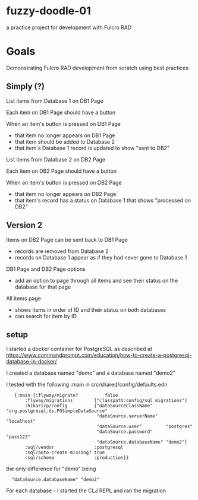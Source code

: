# fuzzy-doodle-01
a practice project for development with Fulcro RAD

# Goals
Demonstrating Fulcro RAD development from scratch using best practices 

## Simply (?)
List items from Database 1 on DB1 Page

Each item on DB1 Page should have a button

When an item's button is pressed on DB1 Page
- that item no longer appears on DB1 Page
- that item should be added to Database 2
- that item's Database 1 record is updated to show "sent to DB2"

List items from Database 2 on DB2 Page

Each item on DB2 Page should have a button

When an item's button is pressed on DB2 Page
- that item no longer appears on DB2 Page
- that item's record has a status on Database 1 that shows "processed on DB2"

## Version 2
Items on DB2 Page can be sent back to DB1 Page
- records are removed from Database 2
- records on Database 1 appear as if they had never gone to Database 1

DB1 Page and DB2 Page options
- add an option to page through all items and see their status on the database for that page

All items page 
- shows items in order of ID and their status on both databases
- can search for item by ID

## setup
I started a docker container for PostgreSQL as described at https://www.commandprompt.com/education/how-to-create-a-postgresql-database-in-docker/

I created a database named "demo" and a database named "demo2"

I tested with the following :main in src/shared/config/defaults.edn

       {:main {:flyway/migrate?          false
           :flyway/migrations        ["classpath:config/sql_migrations"]
           :hikaricp/config          {"dataSourceClassName"     "org.postgresql.ds.PGSimpleDataSource"
                                      "dataSource.serverName"   "localhost"
                                      "dataSource.user"         "postgres"
                                      "dataSource.password"         "pass123"
                                      "dataSource.databaseName" "demo2"}
           :sql/vendor               :postgresql
           :sql/auto-create-missing? true
           :sql/schema               :production}}

the only difference for "demo" being 

      "dataSource.databaseName" "demo2"

For each database - I started the CLJ REPL and ran the migration


